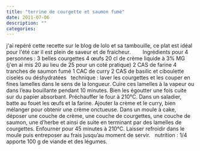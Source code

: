 ```yaml
---
title: "terrine de courgette et saumon fumé"
date: 2011-07-06
description: ""
categories: 
---
```


          
 j'ai repéré cette recette sur le blog de&nbsp;lolo et sa tambouille,&nbsp;ce plat est idéal pour l'été car il est plein de saveur et de fraicheur.&nbsp;   &nbsp;      &nbsp;   &nbsp;   Ingrédients pour 4 personnes&nbsp;:   3 belles courgettes   4 œufs   20 cl de crème liquide à 3% MG (j'en ai mis 20 au lieu de 25 pour un coté pratique)   2 CAS de farine   4 tranches de saumon fumé   1 CAC de curry   2 CAS de basilic et ciboulette ciselés ou déshydratées   &nbsp;   technique&nbsp;:   laver les courgettes et les couper en fines lamelles dans le sens de la longueur.   Cuire ces lamelles à la vapeur ou dans l’eau bouillante pendant 10 minutes.   Bien les égoutter une fois cuite sur du papier absorbant.   Préchauffer le four à 210°C.   Dans un saladier, batte au fouet les œufs et la farine. Ajouter la crème et le curry, bien mélanger pour obtenir une crème onctueuse.   Dans un moule à cake, déposer une couche de crème, une couche de courgettes, une couche de saumon, une d’herbe et ainsi de suite en terminant par des lamelles de courgettes.   Enfourner pour 45 minutes à 210°C.   Laisser refroidir dans le moule puis entreposer au frais jusqu’au moment de servir.   &nbsp;   nutrition : 1/4 apporte 100 g de viande et des légumes. 

                          
